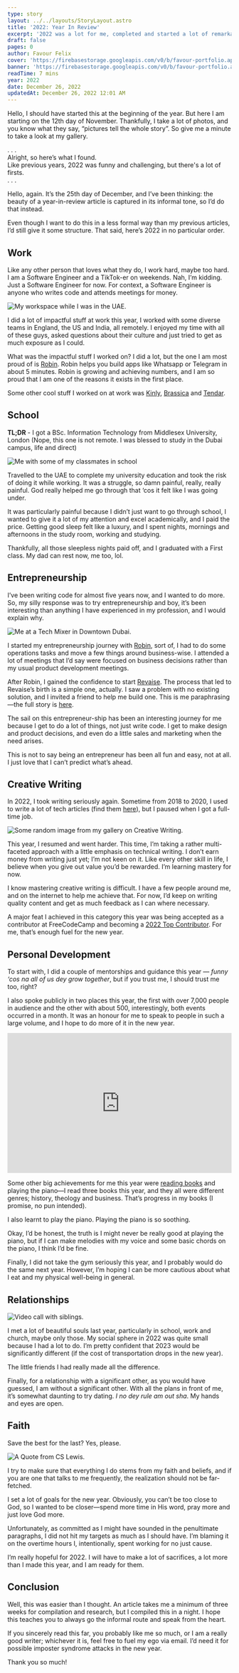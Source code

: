 ```yaml
---
type: story
layout: ../../layouts/StoryLayout.astro
title: '2022: Year In Review'
excerpt: '2022 was a lot for me, completed and started a lot of remarkable things. In this article, I share a couple of things I learnt while going through my challenges, there might be lessons for you too.'
draft: false
pages: 0
author: Favour Felix
cover: 'https://firebasestorage.googleapis.com/v0/b/favour-portfolio.appspot.com/o/stories%2F2022-1.jpeg?alt=media&token=37fbe434-8a41-4d22-857e-cc40405f5de7'
banner: 'https://firebasestorage.googleapis.com/v0/b/favour-portfolio.appspot.com/o/stories%2F2022-1.webp?alt=media&token=b614f1d9-37b4-4dee-b9fd-414dc9638f76'
readTime: 7 mins
year: 2022
date: December 26, 2022
updatedAt: December 26, 2022 12:01 AM
---
```


Hello, I should have started this at the beginning of the year. But here I am starting on the 12th day of November. Thankfully, I take a lot of photos, and you know what they say, “pictures tell the whole story”. So give me a minute to take a look at my gallery.
<section class="first">
. . .
</section>
Alright, so here’s what I found. <br /> Like previous years, 2022 was funny and challenging, but there's a lot of firsts.
<section>
. . .
</section>

Hello, again. It’s the 25th day of December, and I’ve been thinking: the beauty of a year-in-review article is captured in its informal tone, so I’d do that instead.

Even though I want to do this in a less formal way than my previous articles, I’d still give it some structure. That said, here’s 2022 in no particular order.

## Work

Like any other person that loves what they do, I work hard, maybe too hard. I am a Software Engineer and a TikTok-er on weekends. Nah, I’m kidding. Just a Software Engineer for now. For context, a Software Engineer is anyone who writes code and attends meetings for money.

![My workspace while I was in the UAE.](https://firebasestorage.googleapis.com/v0/b/favour-portfolio.appspot.com/o/stories%2F2022-work.webp?alt=media&token=9fcaed0e-2ecf-4de0-945f-64f3674d08ca)

I did a lot of impactful stuff at work this year, I worked with some diverse teams in England, the US and India, all remotely. I enjoyed my time with all of these guys, asked questions about their culture and just tried to get as much exposure as I could.

What was the impactful stuff I worked on? I did a lot, but the one I am most proud of is [Robin](https://robinapp.co?ref=favourfelix.com). Robin helps you build apps like Whatsapp or Telegram in about 5 minutes. Robin is growing and achieving numbers, and I am so proud that I am one of the reasons it exists in the first place. 

Some other cool stuff I worked on at work was [Kinly](http://bekinly.com), [Brassica](http://brassicafin.com) and [Tendar](http://tendar.co).

## School

**TL;DR** - I got a BSc. Information Technology from Middlesex University, London (Nope, this one is not remote. I was blessed to study in the Dubai campus, life and direct)

![Me with some of my classmates in school](https://firebasestorage.googleapis.com/v0/b/favour-portfolio.appspot.com/o/stories%2F2022-school.webp?alt=media&token=bad31e67-1629-4fa1-9abc-8a191977ab5f)

Travelled to the UAE to complete my university education and took the risk of doing it while working. It was a struggle, so damn painful, really, really painful. God really helped me go through that ‘cos it felt like I was going under.

It was particularly painful because I didn’t just want to go through school, I wanted to give it a lot of my attention and excel academically, and I paid the price. Getting good sleep felt like a luxury, and I spent nights, mornings and afternoons in the study room, working and studying.

Thankfully, all those sleepless nights paid off, and I graduated with a First class. My dad can rest now, me too, lol.

## Entrepreneurship

I’ve been writing code for almost five years now, and I wanted to do more. So, my silly response was to try entrepreneurship and boy, it’s been interesting than anything I have experienced in my profession, and I would explain why.

![Me at a Tech Mixer in Downtown Dubai.](https://firebasestorage.googleapis.com/v0/b/favour-portfolio.appspot.com/o/stories%2F2022-entrepreneurship.webp?alt=media&token=d325cdda-d414-4566-80d9-754b1f4a0ef9)

I started my entrepreneurship journey with [Robin](https://robinapp.co), sort of, I had to do some operations tasks and move a few things around business-wise. I attended a lot of meetings that I’d say were focused on business decisions rather than my usual product development meetings.

After Robin, I gained the confidence to start [Revaise](https://revaise.com). The process that led to Revaise’s birth is a simple one, actually. I saw a problem with no existing solution, and I invited a friend to help me build one. This is me paraphrasing—the full story is [here](https://www.linkedin.com/posts/favourfelix_remotework-peerreview-productivity-activity-6998936201453821952-gARa?utm_source=share&utm_medium=member_desktop).

The sail on this entrepreneur-ship has been an interesting journey for me because I get to do a lot of things, not just write code. I get to make design and product decisions, and even do a little sales and marketing when the need arises.

This is not to say being an entrepreneur has been all fun and easy, not at all. I just love that I can’t predict what’s ahead.

## Creative Writing

In 2022, I took writing seriously again. Sometime from 2018 to 2020, I used to write a lot of tech articles (find them [here](https://theniclex.wordpress.com/author/raphfelix/)), but I paused when I got a full-time job.

![Some random image from my gallery on Creative Writing.](https://firebasestorage.googleapis.com/v0/b/favour-portfolio.appspot.com/o/stories%2F2022-writing.webp?alt=media&token=16360508-eefd-4b01-b4c9-fb1ed3f7c0e0)

This year, I resumed and went harder. This time, I’m taking a rather multi-faceted approach with a little emphasis on technical writing. I don’t earn money from writing just yet; I’m not keen on it. Like every other skill in life, I believe when you give out value you’d be rewarded. I’m learning mastery for now.

I know mastering creative writing is difficult. I have a few people around me, and on the internet to help me achieve that. For now, I’d keep on writing quality content and get as much feedback as I can where necessary.

A major feat I achieved in this category this year was being accepted as a contributor at FreeCodeCamp and becoming a [2022 Top Contributor](https://www.freecodecamp.org/news/freecodecamp-2022-top-contributors/). For me, that’s enough fuel for the new year.

## Personal Development

To start with, I did a couple of mentorships and guidance this year — *funny ‘cos na all of us dey grow together*, but if you trust me, I should trust me too, right?

I also spoke publicly in two places this year, the first with over 7,000 people in audience and the other with about 500, interestingly, both events occurred in a month. It was an honour for me to speak to people in such a large volume, and I hope to do more of it in the new year.

<iframe width="100%" height="315" src="https://www.youtube.com/embed/CQWh7XOo9Mg" title="YouTube video player" frameborder="0" allow="accelerometer; autoplay; clipboard-write; encrypted-media; gyroscope; picture-in-picture" allowfullscreen></iframe>

Some other big achievements for me this year were [reading books](https://favourfelix.com/books/) and playing the piano—I read three books this year, and they all were different genres; history, theology and business. That’s progress in my books (I promise, no pun intended).

I also learnt to play the piano. Playing the piano is so soothing. 

Okay, I’d be honest, the truth is I might never be really good at playing the piano, but if I can make melodies with my voice and some basic chords on the piano, I think I’d be fine.

Finally, I did not take the gym seriously this year, and I probably would do the same next year. However, I’m hoping I can be more cautious about what I eat and my physical well-being in general. 

## Relationships

![Video call with siblings.](https://firebasestorage.googleapis.com/v0/b/favour-portfolio.appspot.com/o/stories%2F2022-family.webp?alt=media&token=63e8df70-a9b1-430f-973c-c2ecec72b59f)

I met a lot of beautiful souls last year, particularly in school, work and church, maybe only those. My social sphere in 2022 was quite small because I had a lot to do. I’m pretty confident that 2023 would be significantly different (if the cost of transportation drops in the new year).

The little friends I had really made all the difference. 

Finally, for a relationship with a significant other, as you would have guessed, I am without a significant other. With all the plans in front of me, it’s somewhat daunting to try dating. *I no dey rule am out sha*. My hands and eyes are open.

## Faith

Save the best for the last? Yes, please.

![A Quote from CS Lewis.](https://firebasestorage.googleapis.com/v0/b/favour-portfolio.appspot.com/o/stories%2F2022-faith.webp?alt=media&token=5635227a-dcdd-4e80-88c9-102923f0f3da)

I try to make sure that everything I do stems from my faith and beliefs, and if you are one that talks to me frequently, the realization should not be far-fetched.

I set a lot of goals for the new year. Obviously, you can’t be too close to God, so I wanted to be closer—spend more time in His word, pray more and just love God more. 

Unfortunately, as committed as I might have sounded in the penultimate paragraphs, I did not hit my targets as much as I should have. I’m blaming it on the overtime hours I, intentionally, spent working for no just cause.

I’m really hopeful for 2022. I will have to make a lot of sacrifices, a lot more than I made this year, and I am ready for them.

## Conclusion

Well, this was easier than I thought. An article takes me a minimum of three weeks for compilation and research, but I compiled this in a night. I hope this teaches you to always go the informal route and speak from the heart.

If you sincerely read this far, you probably like me so much, or I am a really good writer; whichever it is, feel free to fuel my ego via email. I’d need it for possible imposter syndrome attacks in the new year.

Thank you so much!